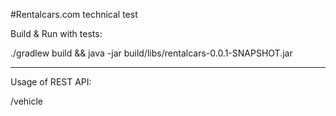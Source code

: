 #Rentalcars.com technical test

Build & Run with tests:

./gradlew build && java -jar build/libs/rentalcars-0.0.1-SNAPSHOT.jar

---

Usage of REST API:

/vehicle

